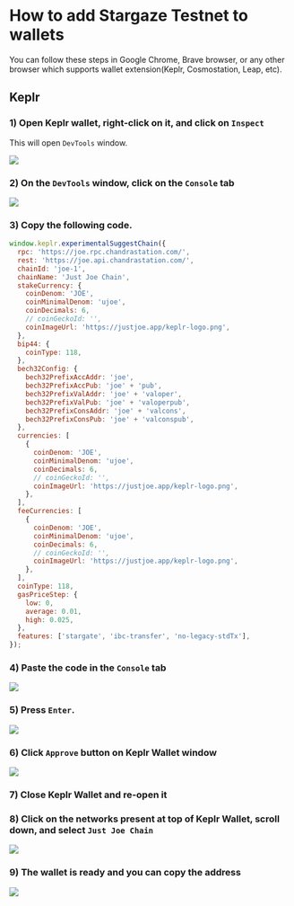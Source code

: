 # How to add Stargaze Testnet to wallets

You can follow these steps in Google Chrome, Brave browser, or any other browser which supports wallet extension(Keplr, Cosmostation, Leap, etc).

## Keplr

### 1) Open Keplr wallet, right-click on it, and click on ``Inspect``

This will open ``DevTools`` window.

![](./images/stargaze-testnet-keplr-01.png)

### 2) On the ``DevTools`` window, click on the ``Console`` tab

![](./images/stargaze-testnet-keplr-02.png)

### 3) Copy the following code.

```js
window.keplr.experimentalSuggestChain({
  rpc: 'https://joe.rpc.chandrastation.com/',
  rest: 'https://joe.api.chandrastation.com/',
  chainId: 'joe-1',
  chainName: 'Just Joe Chain',
  stakeCurrency: {
    coinDenom: 'JOE',
    coinMinimalDenom: 'ujoe',
    coinDecimals: 6,
    // coinGeckoId: '',
    coinImageUrl: 'https://justjoe.app/keplr-logo.png',
  },
  bip44: {
    coinType: 118,
  },
  bech32Config: {
    bech32PrefixAccAddr: 'joe',
    bech32PrefixAccPub: 'joe' + 'pub',
    bech32PrefixValAddr: 'joe' + 'valoper',
    bech32PrefixValPub: 'joe' + 'valoperpub',
    bech32PrefixConsAddr: 'joe' + 'valcons',
    bech32PrefixConsPub: 'joe' + 'valconspub',
  },
  currencies: [
    {
      coinDenom: 'JOE',
      coinMinimalDenom: 'ujoe',
      coinDecimals: 6,
      // coinGeckoId: '',
      coinImageUrl: 'https://justjoe.app/keplr-logo.png',
    },
  ],
  feeCurrencies: [
    {
      coinDenom: 'JOE',
      coinMinimalDenom: 'ujoe',
      coinDecimals: 6,
      // coinGeckoId: '',
      coinImageUrl: 'https://justjoe.app/keplr-logo.png',
    },
  ],
  coinType: 118,
  gasPriceStep: {
    low: 0,
    average: 0.01,
    high: 0.025,
  },
  features: ['stargate', 'ibc-transfer', 'no-legacy-stdTx'],  
});
```

### 4) Paste the code in the ``Console`` tab

![](./images/stargaze-testnet-keplr-03.png)

### 5) Press ``Enter``.

![](./images/stargaze-testnet-keplr-04.png)

### 6) Click ``Approve`` button on Keplr Wallet window

![](./images/stargaze-testnet-keplr-05.png)

### 7) Close Keplr Wallet and re-open it

### 8) Click on the networks present at top of Keplr Wallet, scroll down, and select ``Just Joe Chain``

![](./images/stargaze-testnet-keplr-06.png)

### 9) The wallet is ready and you can copy the address

![](./images/stargaze-testnet-keplr-07.png)